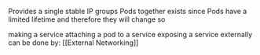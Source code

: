 Provides a single stable IP 
groups Pods together 
exists since Pods have a limited lifetime and therefore they will change so 

making a service 
attaching a pod to a service 
exposing a service externally can be done by: [[External Networking]]


